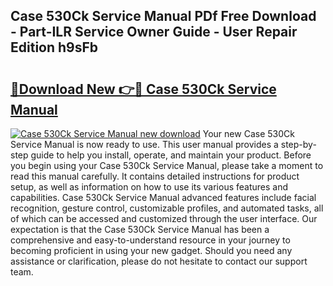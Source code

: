 ## Case 530Ck Service Manual PDf Free Download - Part-ILR Service Owner Guide - User Repair Edition h9sFb

# <h2><a href="http://bc3089.oget.top/?id=Case+530Ck+Service+Manual">🔗Download New 👉🔴 Case 530Ck Service Manual</a></h2>

[![Case 530Ck Service Manual new download](https://i.imgur.com/5g1atiW.png)](http://bc3089.oget.top/?id=Case+530Ck+Service+Manual)
Your new Case 530Ck Service Manual is now ready to use. This user manual provides a step-by-step guide to help you install, operate, and maintain your product. Before you begin using your Case 530Ck Service Manual, please take a moment to read this manual carefully. It contains detailed instructions for product setup, as well as information on how to use its various features and capabilities. Case 530Ck Service Manual advanced features include facial recognition, gesture control, customizable profiles, and automated tasks, all of which can be accessed and customized through the user interface. Our expectation is that the Case 530Ck Service Manual has been a comprehensive and easy-to-understand resource in your journey to becoming proficient in using your new gadget. Should you need any assistance or clarification, please do not hesitate to contact our support team.

